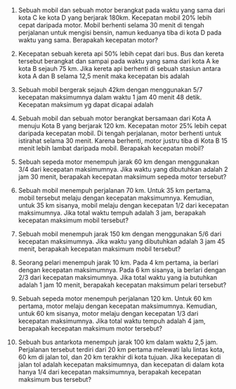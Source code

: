 1. Sebuah mobil dan sebuah motor berangkat pada waktu yang sama dari kota C ke kota D yang berjarak 180km. Kecepatan mobil 20% lebih cepat daripada motor. Mobil berhenti selama 30 menit di tengah perjalanan untuk mengisi bensin, namun keduanya tiba di kota D pada waktu yang sama. Berapakah kecepatan motor?

2. Kecepatan sebuah kereta api 50% lebih cepat dari bus. Bus dan kereta tersebut berangkat dan sampai pada waktu yang sama dari kota A ke kota B sejauh 75 km. Jika kereta api berhenti di sebuah stasiun antara kota A dan B selama 12,5 menit maka kecepatan bis adalah

3. Sebuah mobil bergerak sejauh 42km dengan menggunakan 5/7 kecepatan maksimumnya dalam waktu 1 jam 40 menit 48 detik. Kecepatan maksimum yg dapat dicapai adalah

4. Sebuah mobil dan sebuah motor berangkat bersamaan dari Kota A menuju Kota B yang berjarak 120 km. Kecepatan motor 25% lebih cepat daripada kecepatan mobil. Di tengah perjalanan, motor berhenti untuk istirahat selama 30 menit. Karena berhenti, motor justru tiba di Kota B 15 menit lebih lambat daripada mobil. Berapakah kecepatan mobil?

5. Sebuah sepeda motor menempuh jarak 60 km dengan menggunakan 3/4 dari kecepatan maksimumnya. Jika waktu yang dibutuhkan adalah 2 jam 30 menit, berapakah kecepatan maksimum sepeda motor tersebut?

6. Sebuah mobil menempuh perjalanan 70 km. Untuk 35 km pertama, mobil tersebut melaju dengan kecepatan maksimumnya. Kemudian, untuk 35 km sisanya, mobil melaju dengan kecepatan 1/2 dari kecepatan maksimumnya. Jika total waktu tempuh adalah 3 jam, berapakah kecepatan maksimum mobil tersebut?

7. Sebuah mobil menempuh jarak 150 km dengan menggunakan 5/6 dari kecepatan maksimumnya. Jika waktu yang dibutuhkan adalah 3 jam 45 menit, berapakah kecepatan maksimum mobil tersebut?

8. Seorang pelari menempuh jarak 10 km. Pada 4 km pertama, ia berlari dengan kecepatan maksimumnya. Pada 6 km sisanya, ia berlari dengan 2/3 dari kecepatan maksimumnya. Jika total waktu yang ia butuhkan adalah 1 jam 10 menit, berapakah kecepatan maksimum pelari tersebut?

9. Sebuah sepeda motor menempuh perjalanan 120 km. Untuk 60 km pertama, motor melaju dengan kecepatan maksimumnya. Kemudian, untuk 60 km sisanya, motor melaju dengan kecepatan 1/3 dari kecepatan maksimumnya. Jika total waktu tempuh adalah 4 jam, berapakah kecepatan maksimum motor tersebut?

10. Sebuah bus antarkota menempuh jarak 100 km dalam waktu 2,5 jam. Perjalanan tersebut terdiri dari 20 km pertama melewati lalu lintas kota, 60 km di jalan tol, dan 20 km terakhir di kota tujuan. Jika kecepatan di jalan tol adalah kecepatan maksimumnya, dan kecepatan di dalam kota hanya 1/4 dari kecepatan maksimumnya, berapakah kecepatan maksimum bus tersebut?